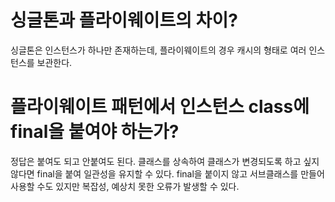 # 싱글톤과 플라이웨이트의 차이?
싱글톤은 인스턴스가 하나만 존재하는데, 플라이웨이트의 경우 캐시의 형태로 여러 인스턴스를 보관한다.

# 플라이웨이트 패턴에서 인스턴스 class에 final을 붙여야 하는가?
정답은 붙여도 되고 안붙여도 된다. 클래스를 상속하여 클래스가 변경되도록 하고 싶지 않다면 final을 붙여 일관성을 유지할 수 있다. final을 붙이지 않고 서브클래스를 만들어 사용할 수도 있지만 복잡성, 예상치 못한 오류가 발생할 수 있다. 
